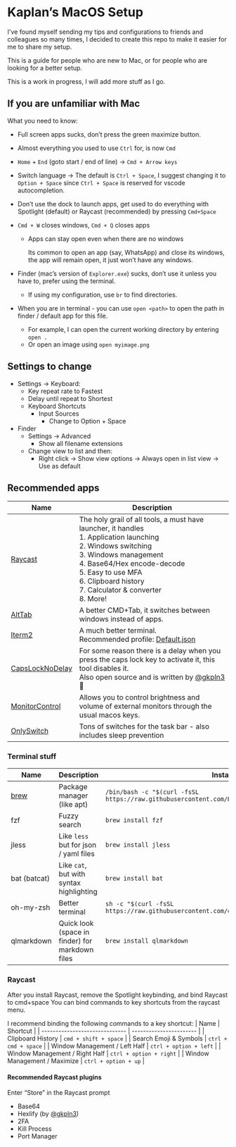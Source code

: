 # Kaplan’s MacOS Setup

I've found myself sending my tips and configurations to friends and colleagues so many times, I decided to create this repo to make it easier for me to share my setup.

This is a guide for people who are new to Mac, or for people who are looking for a better setup.

This is a work in progress, I will add more stuff as I go.

## If you are unfamiliar with Mac

What you need to know:

- Full screen apps sucks, don’t press the green maximize button.
- Almost everything you used to use `Ctrl` for, is now `Cmd`
- `Home` + `End` (goto start / end of line) → `Cmd + Arrow keys`
- Switch language → The default is `Ctrl + Space`, I suggest changing it to `Option + Space` since `Ctrl + Space` is reserved for vscode autocompletion.
- Don’t use the dock to launch apps, get used to do everything with Spotlight (default) or Raycast (recommended) by pressing `Cmd+Space`
- `Cmd + W` closes windows, `Cmd + Q` closes apps
    - Apps can stay open even when there are no windows
        
        Its common to open an app (say, WhatsApp) and close its windows, the app will remain open, it just won’t have any windows.
        
- Finder (mac’s version of `Explorer.exe`) sucks, don’t use it unless you have to, prefer using the terminal.
  - If using my configuration, use `br` to find directories.
- When you are in terminal - you can use `open <path>` to open the path in finder / default app for this file.
    - For example, I can open the current working directory by entering `open .`
    - Or open an image using `open myimage.png`

## Settings to change

- Settings → Keyboard:
    - Key repeat rate to Fastest
    - Delay until repeat to Shortest
    - Keyboard Shortcuts
        - Input Sources
            - Change to Option + Space
- Finder
    - Settings → Advanced
        - Show all filename extensions
    - Change view to list and then:
        - Right click → Show view options → Always open in list view → Use as default

## Recommended apps
| Name                                                               | Description                                                                                                                                                                                                                                                           |
| ------------------------------------------------------------------ | --------------------------------------------------------------------------------------------------------------------------------------------------------------------------------------------------------------------------------------------------------------------- |
| [Raycast](https://raycast.com)                                     | The holy grail of all tools, a must have launcher, it handles<br>1. Application launching <br>2. Windows switching<br>3. Windows management<br>4. Base64/Hex encode-decode<br>5. Easy to use MFA<br>6. Clipboard history<br>7. Calculator & converter<br>8. More!<br> |
| [AltTab](https://alt-tab-macos.netlify.app)                        | A better CMD+Tab, it switches between windows instead of apps.                                                                                                                                                                                                        |
| [Iterm2](https://iterm2.com)                                       | A much better terminal.<br>Recommended profile: [Default.json](iterm/Default.json)                                                                                                                                                                                    |
| [CapsLockNoDelay](https://github.com/gkpln3/CapsLockNoDelay)       | For some reason there is a delay when you press the caps lock key to activate it, this tool disables it.<br>Also open source and is written by [@gkpln3](https://github.com/gkpln3) 🙂                                                                                 |
| [MonitorControl](https://github.com/MonitorControl/MonitorControl) | Allows you to control brightness and volume of external monitors through the usual macos keys.                                                                                                                                                                        |
| [OnlySwitch](https://github.com/jacklandrin/OnlySwitch) | Tons of switches for the task bar - also includes sleep prevention |


### Terminal stuff
| Name                    | Description                                     | Install command                                                                                   |
| ----------------------- | ----------------------------------------------- | ------------------------------------------------------------------------------------------------- |
| [brew](https://brew.sh) | Package manager (like apt)                      | `/bin/bash -c "$(curl -fsSL https://raw.githubusercontent.com/Homebrew/install/HEAD/install.sh)"` |
| fzf                     | Fuzzy search                                    | `brew install fzf`                                                                                |
| jless                   | Like `less` but for json / yaml files           | `brew install jless`                                                                              |
| bat (batcat)            | Like `cat`, but with syntax highlighting        | `brew install bat`                                                                                |
| oh-my-zsh               | Better terminal                                 | `sh -c "$(curl -fsSL https://raw.githubusercontent.com/ohmyzsh/ohmyzsh/master/tools/install.sh)"` |
| qlmarkdown              | Quick look (space in finder) for markdown files | `brew install qlmarkdown`                                                                         |
    
    
### Raycast
After you install Raycast, remove the Spotlight keybinding, and bind Raycast to cmd+space
You can bind commands to key shortcuts from the raycast menu.

I recommend binding the following commands to a key shortcut:
| Name                           | Shortcut                |
| ------------------------------ | ----------------------- |
| Clipboard History              | `cmd + shift + space`   |
| Search Emoji & Symbols         | `ctrl + cmd + space`    |
| Window Management / Left Half  | `ctrl + option + left`  |
| Window Management / Right Half | `ctrl + option + right` |
| Window Management / Maximize   | `ctrl + option + up`    |

#### Recommended Raycast plugins
Enter “Store” in the Raycast prompt
- Base64
- Hexlify (by [@gkpln3](https://github.com/gkpln3))
- 2FA
- Kill Process
- Port Manager
